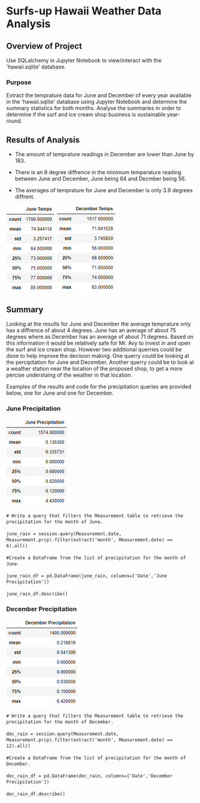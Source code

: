 # Surfs-up Hawaii Weather Data Analysis

## Overview of Project

Use SQLalchemy in Jupyter Notebook to view/interact with the 'hawaii.sqlite' database.

### Purpose

Extract the temprature data for June and December of every year available in the 'hawaii.sqlite' database using Jupyter Notebook and determine the summary statistics for both months. Analyse the summaries in order to determine if the surf and ice cream shop business is sustainable year-round.

## Results of Analysis

* The amount of temprature readings in December are lower than June by 183.

* There is an 8 degree diffrence in the minimum temperature reading between June and December, June being 64 and Decmber being 56.

* The averages of temprature for June and December is only 3.9 degrees diffrent.

!["June Temps"](https://github.com/psidhu42/surfs-up/blob/main/resources/june_temps.PNG) !["December Temps"](https://github.com/psidhu42/surfs-up/blob/main/resources/dec_temps.PNG)

## Summary

Looking at the results for June and December the average temprature only has a diffrence of about 4 degrees. June has an average of about 75 degrees where as December has an average of about 71 degrees. Based on this information it would be relatively safe for Mr. Avy to invest in and open the surf and ice cream shop. However two additional querries could be done to help improve the decision making. One querry could be looking at the percipitation for June and December. Another querry could be to look at a weather station near the location of the proposed shop, to get a more percise understaing of the weather in that location.

Examples of the results and code for the precipitation queries are provided below, one for June and one for December.

### June Precipitation

!["June Precipitation"](https://github.com/psidhu42/surfs-up/blob/main/resources/June_Precipitation.PNG)

```
# Write a query that filters the Measurement table to retrieve the precipitation for the month of June.

june_rain = session.query(Measurement.date, Measurement.prcp).filter(extract('month', Measurement.date) == 6).all()

#Create a DataFrame from the list of precipitation for the month of June.

june_rain_df = pd.DataFrame(june_rain, columns=['Date','June Precipitation'])

june_rain_df.describe()
```

### December Precipitation

!["December Precipitation"](https://github.com/psidhu42/surfs-up/blob/main/resources/Dec_Precipitation.PNG)

```
# Write a query that filters the Measurement table to retrieve the precipitation for the month of December.

dec_rain = session.query(Measurement.date, Measurement.prcp).filter(extract('month', Measurement.date) == 12).all()

#Create a DataFrame from the list of precipitation for the month of December.

dec_rain_df = pd.DataFrame(dec_rain, columns=['Date','December Precipitation'])

dec_rain_df.describe()
```